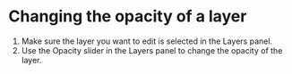 # Changing the opacity of a layer

1. Make sure the layer you want to edit is selected in the Layers panel.
2. Use the Opacity slider in the Layers panel to change the opacity of the layer.&#x20;

